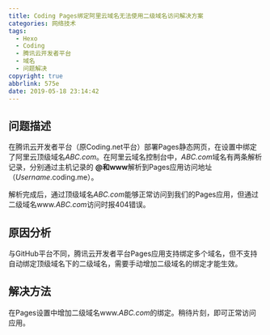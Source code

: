 ```yaml
---
title: Coding Pages绑定阿里云域名无法使用二级域名访问解决方案
categories: 网络技术
tags:
  - Hexo
  - Coding
  - 腾讯云开发者平台
  - 域名
  - 问题解决
copyright: true
abbrlink: 575e
date: 2019-05-18 23:14:42
---
```


## 问题描述

在腾讯云开发者平台（原Coding.net平台）部署Pages静态网页，在设置中绑定了阿里云顶级域名*ABC.com*。在阿里云域名控制台中，*ABC.com*域名有两条解析记录，分别通过主机记录的 **@**和**www**解析到Pages应用访问地址（*Username*.coding.me）。

解析完成后，通过顶级域名*ABC.com*能够正常访问到我们的Pages应用，但通过二级域名www.*ABC.com*访问时报404错误。

<!-- more -->

## 原因分析

与GitHub平台不同，腾讯云开发者平台Pages应用支持绑定多个域名，但不支持自动绑定顶级域名下的二级域名，需要手动增加二级域名的绑定才能生效。

## 解决方法

在Pages设置中增加二级域名www.*ABC.com*的绑定。稍待片刻，即可正常访问应用。